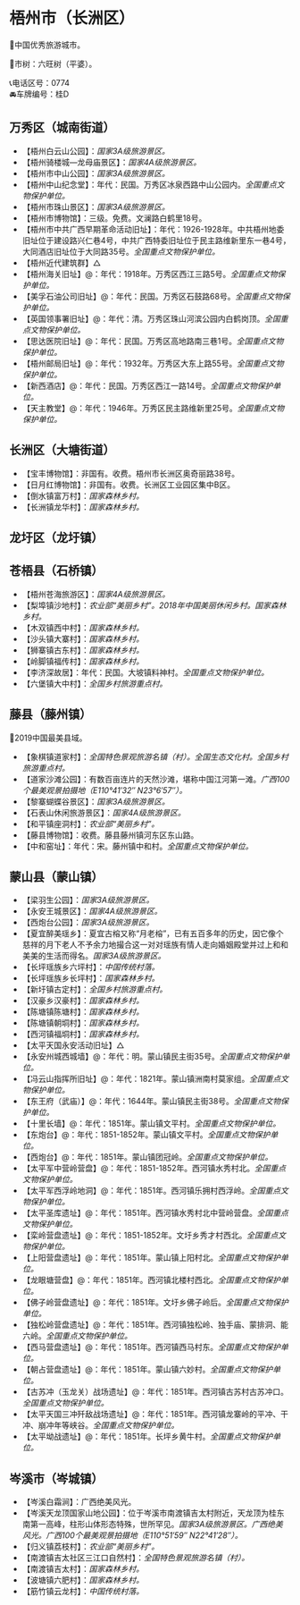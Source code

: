 # 梧州市（长洲区）  
🏅中国优秀旅游城市。  
  
🌳市树：六旺树（平婆）。  
  
📞电话区号：0774  
🚘车牌编号：桂D  

## 万秀区（城南街道）  
* 【梧州白云山公园】：*国家3A级旅游景区。*  
* 【梧州骑楼城—龙母庙景区】：*国家4A级旅游景区。*  
* 【梧州市中山公园】：*国家3A级旅游景区。*  
* 【梧州中山纪念堂】：年代：民国。万秀区冰泉西路中山公园内。*全国重点文物保护单位。*  
* 【梧州市珠山景区】：*国家3A级旅游景区。*  
* 【梧州市博物馆】：三级。免费。文澜路白鹤里18号。  
* 【梧州市中共广西早期革命活动旧址】：年代：1926-1928年。中共梧州地委旧址位于建设路兴仁巷4号，中共广西特委旧址位于民主路维新里东一巷4号，大同酒店旧址位于大同路35号。*全国重点文物保护单位。*  
* 【梧州近代建筑群】△
* 【梧州海关旧址】@：年代：1918年。万秀区西江三路5号。*全国重点文物保护单位。*  
* 【美孚石油公司旧址】@：年代：民国。万秀区石鼓路68号。*全国重点文物保护单位。*  
* 【英国领事署旧址】@：年代：清。万秀区珠山河滨公园内白鹤岗顶。*全国重点文物保护单位。*  
* 【思达医院旧址】@：年代：民国。万秀区高地路南三巷1号。*全国重点文物保护单位。*  
* 【梧州邮局旧址】@：年代：1932年。万秀区大东上路55号。*全国重点文物保护单位。*  
* 【新西酒店】@：年代：民国。万秀区西江一路14号。*全国重点文物保护单位。*  
* 【天主教堂】@：年代：1946年。万秀区民主路维新里25号。*全国重点文物保护单位。*  

## 长洲区（大塘街道）  
* 【宝丰博物馆】：非国有。收费。梧州市长洲区奥奇丽路38号。  
* 【日月红博物馆】：非国有。收费。长洲区工业园区集中B区。  
* 【倒水镇富万村】：*国家森林乡村。*  
* 【长洲镇龙华村】：*国家森林乡村。*  

## 龙圩区（龙圩镇）  

## 苍梧县（石桥镇）  
* 【梧州苍海旅游区】：*国家4A级旅游景区。*  
* 【梨埠镇沙地村】：*农业部“美丽乡村”。2018年中国美丽休闲乡村。国家森林乡村。*  
* 【木双镇西中村】：*国家森林乡村。*  
* 【沙头镇大寨村】：*国家森林乡村。*  
* 【狮寨镇古东村】：*国家森林乡村。*  
* 【岭脚镇福传村】：*国家森林乡村。*  
* 【李济深故居】：年代：民国。大坡镇料神村。*全国重点文物保护单位。*  
* 【六堡镇大中村】：*全国乡村旅游重点村。*  

## 藤县（藤州镇）  
🏅2019中国最美县域。  
* 【象棋镇道家村】：*全国特色景观旅游名镇（村）。全国生态文化村。全国乡村旅游重点村。*  
* 【道家沙滩公园】：有数百亩连片的天然沙滩，堪称中国江河第一滩。*广西100个最美观景拍摄地（E110°41′32″ N23°6′57″）。*  
* 【黎寨蝴蝶谷景区】：*国家3A级旅游景区。*  
* 【石表山休闲旅游景区】：*国家4A级旅游景区。*  
* 【和平镇座洞村】：*农业部“美丽乡村”。*  
* 【藤县博物馆】：收费。藤县藤州镇河东区东山路。  
* 【中和窑址】：年代：宋。藤州镇中和村。*全国重点文物保护单位。*  

## 蒙山县（蒙山镇）  
* 【梁羽生公园】：*国家3A级旅游景区。*  
* 【永安王城景区】：*国家4A级旅游景区。*  
* 【西炮台公园】：*国家3A级旅游景区。*  
* 【夏宜醉美瑶乡】：夏宜古榕又称“月老榕”，已有五百多年的历史，因它像个慈祥的月下老人不予余力地撮合这一对对瑶族有情人走向婚姻殿堂并过上和和美美的生活而得名。*国家3A级旅游景区。*  
* 【长坪瑶族乡六坪村】：*中国传统村落。*  
* 【长坪瑶族乡长坪村】：*国家森林乡村。*  
* 【新圩镇古定村】：*全国乡村旅游重点村。*  
* 【汉豪乡汉豪村】：*国家森林乡村。*  
* 【陈塘镇陈塘村】：*国家森林乡村。*  
* 【陈塘镇朝垌村】：*国家森林乡村。*  
* 【西河镇福垌村】：*国家森林乡村。*  
* 【太平天国永安活动旧址】△  
* 【永安州城西城墙】@：年代：明。蒙山镇民主街35号。*全国重点文物保护单位。*  
* 【冯云山指挥所旧址】@：年代：1821年。蒙山镇洲南村莫家组。*全国重点文物保护单位。*  
* 【东王府（武庙）】@：年代：1644年。蒙山镇民主街38号。*全国重点文物保护单位。*  
* 【十里长墙】@：年代：1851年。蒙山镇文平村。*全国重点文物保护单位。*  
* 【东炮台】@：年代：1851-1852年。蒙山镇文平村。*全国重点文物保护单位。*  
* 【西炮台】@：年代：1851年。蒙山镇团冠岭。*全国重点文物保护单位。*  
* 【太平军中营岭营盘】@：年代：1851-1852年。西河镇水秀村北。*全国重点文物保护单位。*  
* 【太平军西浮岭地洞】@：年代：1851年。西河镇乐拥村西浮岭。*全国重点文物保护单位。*  
* 【太平圣库遗址】@：年代：1851年。西河镇水秀村北中营岭营盘。*全国重点文物保护单位。*  
* 【栾岭营盘遗址】@：年代：1851-1852年。文圩乡秀才村西北。*全国重点文物保护单位。*  
* 【上阳营盘遗址】@：年代：1851年。蒙山镇上阳村北。*全国重点文物保护单位。*  
* 【龙眼塘营盘】@：年代：1851年。西河镇北楼村西北。*全国重点文物保护单位。*  
* 【佛子岭营盘遗址】@：年代：1851年。文圩乡佛子岭后。*全国重点文物保护单位。*  
* 【独松岭营盘遗址】@：年代：1851年。西河镇独松岭、独手庙、蒙排洞、能六岭。*全国重点文物保护单位。*  
* 【西马营盘遗址】@：年代：1851年。西河镇西马村东。*全国重点文物保护单位。*  
* 【朝占营盘遗址】@：年代：1851年。蒙山镇六妙村。*全国重点文物保护单位。*  
* 【古苏冲（玉龙关）战场遗址】@：年代：1851年。西河镇古苏村古苏冲口。*全国重点文物保护单位。*  
* 【太平天国三冲歼敌战场遗址】@：年代：1851年。西河镇龙寨岭的平冲、干冲、崩冲年等峡谷。*全国重点文物保护单位。*  
* 【太平坳战遗址】@：年代：1851年。长坪乡黄牛村。*全国重点文物保护单位。*  

## 岑溪市（岑城镇）  
* 【岑溪白霜涧】：广西绝美风光。  
* 【岑溪天龙顶国家山地公园】：位于岑溪市南渡镇吉太村附近，天龙顶为桂东南第一高峰，柱形山体形态特殊，世所罕见。*国家3A级旅游景区。广西绝美风光。广西100个最美观景拍摄地（E110°51′59″ N22°41′28″）。*  
* 【归义镇荔枝村】：*农业部“美丽乡村”。*  
* 【南渡镇吉太社区三江口自然村】：*全国特色景观旅游名镇（村）。*  
* 【南渡镇吉太村】：*国家森林乡村。*  
* 【波塘镇六肥村】：*国家森林乡村。*  
* 【筋竹镇云龙村】：*中国传统村落。*  